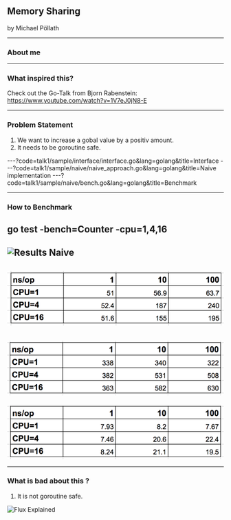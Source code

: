 ## Memory Sharing

by Michael Pöllath

---
### About me

---

### What inspired this?

Check out the Go-Talk from Bjorn Rabenstein:
https://www.youtube.com/watch?v=1V7eJ0jN8-E

---
### Problem Statement

1. We want to increase a gobal value by a positiv amount.
2. It needs to be goroutine safe.

---?code=talk1/sample/interface/interface.go&lang=golang&title=Interface
---?code=talk1/sample/naive/naive_approach.go&lang=golang&title=Naive implementation
---?code=talk1/sample/naive/bench.go&lang=golang&title=Benchmark

--- 
### How to Benchmark

go test -bench=Counter -cpu=1,4,16
---
![Results Naive](images/naive.jpg)
---
![Results Mutex](images/mutex.png)
---
![Results Channel](images/channel.png)
---
![Results Atomic](images/atomic.png)

---
### What is bad about this ?
1. It is not goroutine safe. 

![Flux Explained](https://facebook.github.io/flux/img/flux-simple-f8-diagram-explained-1300w.png)
